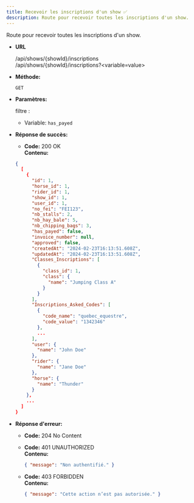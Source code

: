 ```yaml
---
title: Recevoir les inscriptions d'un show ✅
description: Route pour recevoir toutes les inscriptions d'un show.
---
```


Route pour recevoir toutes les inscriptions d'un show.

- **URL**

  /api/shows/{showId}/inscriptions <br>
  /api/shows/{showId}/inscriptions?<variable=value> <br>

- **Méthode:**

  `GET`

- **Paramètres:**

  filtre :

  - Variable: `has_payed`

- **Réponse de succès:**
  - **Code:** 200 OK <br>
  **Contenu:** <br>
  ```json
  {
    [
      {
        "id": 1,
        "horse_id": 1,
        "rider_id": 1,
        "show_id": 1,
        "user_id": 1,
        "no_fei": "FEI123",
        "nb_stalls": 2,
        "nb_hay_bale": 5,
        "nb_chipping_bags": 3,
        "has_payed": false,
        "invoice_number": null,
        "approved": false,
        "createdAt": "2024-02-23T16:13:51.608Z",
        "updatedAt": "2024-02-23T16:13:51.608Z",
        "Classes_Inscriptions": [
          {
            "class_id": 1,
            "class": {
              "name": "Jumping Class A"
            }
          }
        ],
        "Inscriptions_Asked_Codes": [
          {
            "code_name": "quebec_equestre",
            "code_value": "1342346"
          },
          ...
        ],
        "user": {
          "name": "John Doe"
        },
        "rider": {
          "name": "Jane Doe"
        },
        "horse": {
          "name": "Thunder"
        }
      },
      ...
    ]
  }
  ```

- **Réponse d'erreur:**

  - **Code:** 204 No Content<br />

  - **Code:** 401 UNAUTHORIZED <br />
    **Contenu:** 
    ```json
    { "message": "Non authentifié." }
    ```

  - **Code:** 403 FORBIDDEN <br />
    **Contenu:** 
    ```json
    { "message": "Cette action n’est pas autorisée." }
    ```